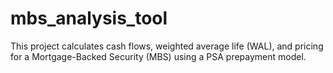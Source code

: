 # mbs_analysis_tool
This project calculates cash flows, weighted average life (WAL), and pricing for a Mortgage-Backed Security (MBS) using a PSA prepayment model.

